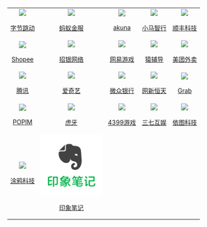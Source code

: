 <table align="center">
</tr><tr>
  <td align="center">
    <a href="infos/字节跳动.md">
      <img src="assets/logo-字节跳动.png" width="140px">
      <p>字节跳动</p>
    </a>
  </td>
  <td align="center">
    <a href="infos/蚂蚁金服.md">
      <img src="assets/logo-蚂蚁金服.jpg" width="140px">
      <p>蚂蚁金服</p>
    </a>
  </td>
  <td align="center">
    <a href="infos/akuna.md">
      <img src="assets/logo-akuna.jpg" width="140px">
      <p>akuna</p>
    </a>
  </td>
  <td align="center">
    <a href="infos/小马智行.md">
      <img src="assets/logo-小马智行.jpg" width="140px">
      <p>小马智行</p>
    </a>
  </td>
  <td align="center">
    <a href="infos/顺丰科技.md">
      <img src="assets/logo-顺丰科技.jpg" width="140px">
      <p>顺丰科技</p>
    </a>
  </td>
</tr><tr>
  <td align="center">
    <a href="infos/Shopee.md">
      <img src="assets/logo-Shopee.jpg" width="140px">
      <p>Shopee</p>
    </a>
  </td>
  <td align="center">
    <a href="infos/招银网络.md">
      <img src="assets/logo-招银网络.png" width="140px">
      <p>招银网络</p>
    </a>
  </td>
  <td align="center">
    <a href="infos/网易游戏.md">
      <img src="assets/logo-网易游戏.jpg" width="140px">
      <p>网易游戏</p>
    </a>
  </td>
  <td align="center">
    <a href="infos/猿辅导.md">
      <img src="assets/logo-猿辅导.jpg" width="140px">
      <p>猿辅导</p>
    </a>
  </td>
  <td align="center">
    <a href="infos/美团外卖.md">
      <img src="assets/logo-美团外卖.jpg" width="140px">
      <p>美团外卖</p>
    </a>
  </td>
</tr><tr>
  <td align="center">
    <a href="infos/腾讯.md">
      <img src="assets/logo-腾讯.jpg" width="140px">
      <p>腾讯</p>
    </a>
  </td>
  <td align="center">
    <a href="infos/爱奇艺.md">
      <img src="assets/logo-爱奇艺.jpg" width="140px">
      <p>爱奇艺</p>
    </a>
  </td>
  <td align="center">
    <a href="infos/微众银行.md">
      <img src="assets/logo-微众银行.jpg" width="140px">
      <p>微众银行</p>
    </a>
  </td>
  <td align="center">
    <a href="infos/网新恒天.md">
      <img src="assets/logo-网新恒天.jpg" width="140px">
      <p>网新恒天</p>
    </a>
  </td>
  <td align="center">
    <a href="infos/Grab.md">
      <img src="assets/logo-Grab.jpg" width="140px">
      <p>Grab</p>
    </a>
  </td>
</tr><tr>
  <td align="center">
    <a href="infos/POPIM.md">
      <img src="assets/logo-POPIM.jpg" width="140px">
      <p>POPIM</p>
    </a>
  </td>
  <td align="center">
    <a href="infos/虎牙.md">
      <img src="assets/logo-虎牙.jpg" width="140px">
      <p>虎牙</p>
    </a>
  </td>
  <td align="center">
    <a href="infos/4399游戏.md">
      <img src="assets/logo-4399游戏.png" width="140px">
      <p>4399游戏</p>
    </a>
  </td>
  <td align="center">
    <a href="infos/三七互娱.md">
      <img src="assets/logo-三七互娱.png" width="140px">
      <p>三七互娱</p>
    </a>
  </td>
  <td align="center">
    <a href="infos/依图科技.md">
      <img src="assets/logo-依图科技.jpg" width="140px">
      <p>依图科技</p>
    </a>
  </td>
</tr><tr>
  <td align="center">
    <a href="infos/涂鸦科技.md">
      <img src="assets/logo-涂鸦科技.png" width="140px">
      <p>涂鸦科技</p>
    </a>
  </td>
  <td align="center">
    <a href="infos/印象笔记.md">
      <img src="assets/logo-印象笔记.png" width="140px">
      <p>印象笔记</p>
    </a>
  </td>
</table>
